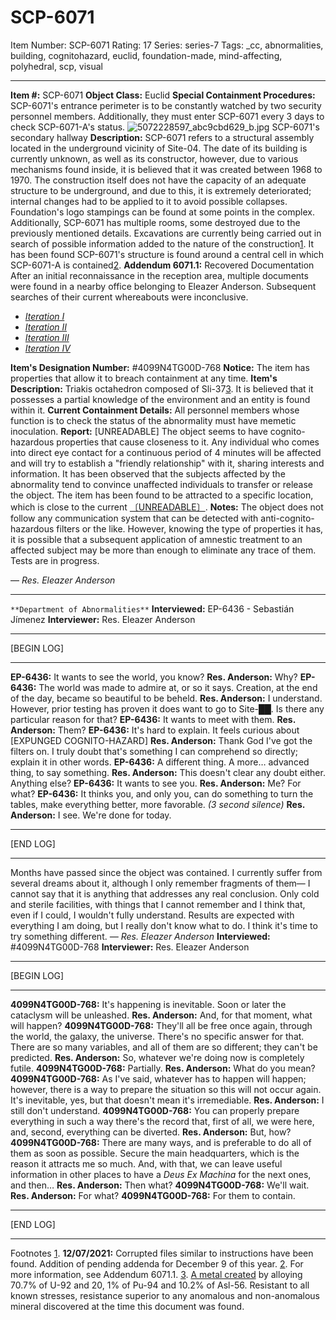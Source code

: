 # SCP-6071
Item Number: SCP-6071
Rating: 17
Series: series-7
Tags: _cc, abnormalities, building, cognitohazard, euclid, foundation-made, mind-affecting, polyhedral, scp, visual

---

**Item #:** SCP-6071
**Object Class:** Euclid
**Special Containment Procedures:** SCP-6071's entrance perimeter is to be constantly watched by two security personnel members. Additionally, they must enter SCP-6071 every 3 days to check SCP-6071-A's status.
![5072228597_abc9cbd629_b.jpg](https://live.staticflickr.com/4129/5072228597_abc9cbd629_b.jpg)
SCP-6071's secondary hallway
**Description:** SCP-6071 refers to a structural assembly located in the underground vicinity of Site-04. The date of its building is currently unknown, as well as its constructor, however, due to various mechanisms found inside, it is believed that it was created between 1968 to 1970.
The construction itself does not have the capacity of an adequate structure to be underground, and due to this, it is extremely deteriorated; internal changes had to be applied to it to avoid possible collapses. Foundation's logo stampings can be found at some points in the complex.
Additionally, SCP-6071 has multiple rooms, some destroyed due to the previously mentioned details. Excavations are currently being carried out in search of possible information added to the nature of the construction[1](javascript:;).
It has been found SCP-6071's structure is found around a central cell in which SCP-6071-A is contained[2](javascript:;).
**Addendum 6071.1:** Recovered Documentation
After an initial reconnaissance in the reception area, multiple documents were found in a nearby office belonging to Eleazer Anderson. Subsequent searches of their current whereabouts were inconclusive.
  * [_Iteration I_](javascript:;)
  * [_Iteration II_](javascript:;)
  * [_Iteration III_](javascript:;)
  * [_Iteration IV_](javascript:;)

**Item's Designation Number:** #4099N4TG00D-768
**Notice:** The item has properties that allow it to breach containment at any time.
**Item's Description:** Triakis octahedron composed of Sli-37[3](javascript:;). It is believed that it possesses a partial knowledge of the environment and an entity is found within it.
**Current Containment Details:** All personnel members whose function is to check the status of the abnormality must have memetic inoculation.
**Report:** [UNREADABLE]
The object seems to have cognito-hazardous properties that cause closeness to it. Any individual who comes into direct eye contact for a continuous period of 4 minutes will be affected and will try to establish a "friendly relationship" with it, sharing interests and information. It has been observed that the subjects affected by the abnormality tend to convince unaffected individuals to transfer or release the object.
The item has been found to be attracted to a specific location, which is close to the current [〔UNREADABLE〕](/scp-3790).
**Notes:**
The object does not follow any communication system that can be detected with anti-cognito-hazardous filters or the like. However, knowing the type of properties it has, it is possible that a subsequent application of amnestic treatment to an affected subject may be more than enough to eliminate any trace of them. Tests are in progress.  

— _Res. Eleazer Anderson_
* * *
`**Department of Abnormalities**`
**Interviewed:** EP-6436 - Sebastián Jímenez
**Interviewer:** Res. Eleazer Anderson
* * *
[BEGIN LOG]
* * *
**EP-6436:** It wants to see the world, you know?
**Res. Anderson:** Why?
**EP-6436:** The world was made to admire at, or so it says. Creation, at the end of the day, became so beautiful to be beheld.
**Res. Anderson:** I understand. However, prior testing has proven it does want to go to Site-██. Is there any particular reason for that?
**EP-6436:** It wants to meet with them.
**Res. Anderson:** Them?
**EP-6436:** It's hard to explain. It feels curious about [EXPUNGED COGNITO-HAZARD]
**Res. Anderson:** Thank God I've got the filters on. I truly doubt that's something I can comprehend so directly; explain it in other words.
**EP-6436:** A different thing. A more… advanced thing, to say something.
**Res. Anderson:** This doesn't clear any doubt either. Anything else?
**EP-6436:** It wants to see you.
**Res. Anderson:** Me? For what?
**EP-6436:** It thinks you, and only you, can do something to turn the tables, make everything better, more favorable.
_(3 second silence)_
**Res. Anderson:** I see. We're done for today.
* * *
[END LOG]
* * *
Months have passed since the object was contained.
I currently suffer from several dreams about it, although I only remember fragments of them— I cannot say that it is anything that addresses any real conclusion. Only cold and sterile facilities, with things that I cannot remember and I think that, even if I could, I wouldn't fully understand. Results are expected with everything I am doing, but I really don't know what to do.
I think it's time to try something different.
_— Res. Eleazer Anderson_
**Interviewed:** #4099N4TG00D-768
**Interviewer:** Res. Eleazer Anderson
* * *
[BEGIN LOG]
* * *
**4099N4TG00D-768:** It's happening is inevitable. Soon or later the cataclysm will be unleashed.
**Res. Anderson:** And, for that moment, what will happen?
**4099N4TG00D-768:** They'll all be free once again, through the world, the galaxy, the universe. There's no specific answer for that. There are so many variables, and all of them are so different; they can't be predicted.
**Res. Anderson:** So, whatever we're doing now is completely futile.
**4099N4TG00D-768:** Partially.
**Res. Anderson:** What do you mean?
**4099N4TG00D-768:** As I've said, whatever has to happen will happen; however, there is a way to prepare the situation so this will not occur again. It's inevitable, yes, but that doesn't mean it's irremediable.
**Res. Anderson:** I still don't understand.
**4099N4TG00D-768:** You can properly prepare everything in such a way there's the record that, first of all, we were here, and, second, everything can be diverted.
**Res. Anderson:** But, how?
**4099N4TG00D-768:** There are many ways, and is preferable to do all of them as soon as possible. Secure the main headquarters, which is the reason it attracts me so much. And, with that, we can leave useful information in other places to have a _Deus Ex Machina_ for the next ones, and then…
**Res. Anderson:** Then what?
**4099N4TG00D-768:** We'll wait.
**Res. Anderson:** For what?
**4099N4TG00D-768:** For them to contain.
* * *
[END LOG]
* * *
Footnotes
[1](javascript:;). **12/07/2021:** Corrupted files similar to instructions have been found. Addition of pending addenda for December 9 of this year.
[2](javascript:;). For more information, see Addendum 6071.1.
[3](javascript:;). [A metal created](http://scp-int.wikidot.com/scp-es-012) by alloying 70.7% of U-92 and 20, 1% of Pu-94 and 10.2% of Asl-56. Resistant to all known stresses, resistance superior to any anomalous and non-anomalous mineral discovered at the time this document was found.